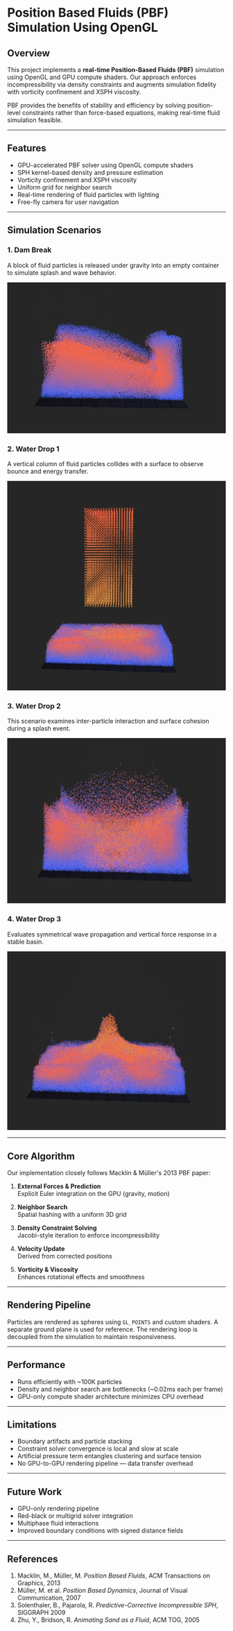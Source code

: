 # Position Based Fluids (PBF) Simulation Using OpenGL

## Overview

This project implements a **real-time Position-Based Fluids (PBF)** simulation using OpenGL and GPU compute shaders. Our approach enforces incompressibility via density constraints and augments simulation fidelity with vorticity confinement and XSPH viscosity.

PBF provides the benefits of stability and efficiency by solving position-level constraints rather than force-based equations, making real-time fluid simulation feasible.

---

## Features

- GPU-accelerated PBF solver using OpenGL compute shaders  
- SPH kernel-based density and pressure estimation  
- Vorticity confinement and XSPH viscosity  
- Uniform grid for neighbor search  
- Real-time rendering of fluid particles with lighting  
- Free-fly camera for user navigation

---

## Simulation Scenarios

### 1. Dam Break

A block of fluid particles is released under gravity into an empty container to simulate splash and wave behavior.

![Dam Break](./Images/DamBreak.png)

### 2. Water Drop 1

A vertical column of fluid particles collides with a surface to observe bounce and energy transfer.

![Water Drop 1](./Images/WaterDrop1.png)

### 3. Water Drop 2

This scenario examines inter-particle interaction and surface cohesion during a splash event.

![Water Drop 2](./Images/WaterDrop2.png)

### 4. Water Drop 3

Evaluates symmetrical wave propagation and vertical force response in a stable basin.

![Water Drop 3](./Images/WaterDrop3.png)

---

## Core Algorithm

Our implementation closely follows Macklin & Müller's 2013 PBF paper:

1. **External Forces & Prediction**  
   Explicit Euler integration on the GPU (gravity, motion)

2. **Neighbor Search**  
   Spatial hashing with a uniform 3D grid

3. **Density Constraint Solving**  
   Jacobi-style iteration to enforce incompressibility

4. **Velocity Update**  
   Derived from corrected positions

5. **Vorticity & Viscosity**  
   Enhances rotational effects and smoothness

---

## Rendering Pipeline

Particles are rendered as spheres using `GL_POINTS` and custom shaders. A separate ground plane is used for reference. The rendering loop is decoupled from the simulation to maintain responsiveness.

---

## Performance

- Runs efficiently with ~100K particles  
- Density and neighbor search are bottlenecks (~0.02ms each per frame)  
- GPU-only compute shader architecture minimizes CPU overhead

---

## Limitations

- Boundary artifacts and particle stacking  
- Constraint solver convergence is local and slow at scale  
- Artificial pressure term entangles clustering and surface tension  
- No GPU-to-GPU rendering pipeline — data transfer overhead

---

## Future Work

- GPU-only rendering pipeline  
- Red-black or multigrid solver integration  
- Multiphase fluid interactions  
- Improved boundary conditions with signed distance fields

---

## References

1. Macklin, M., Müller, M. *Position Based Fluids*, ACM Transactions on Graphics, 2013  
2. Müller, M. et al. *Position Based Dynamics*, Journal of Visual Communication, 2007  
3. Solenthaler, B., Pajarola, R. *Predictive-Corrective Incompressible SPH*, SIGGRAPH 2009  
4. Zhu, Y., Bridson, R. *Animating Sand as a Fluid*, ACM TOG, 2005  

